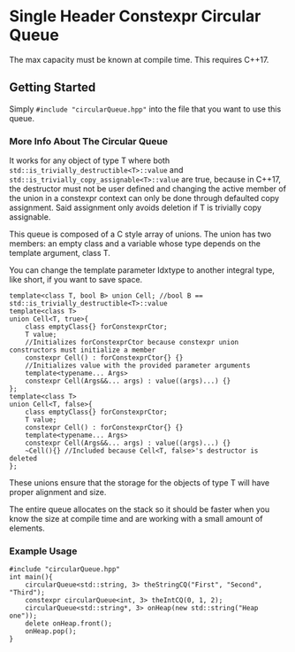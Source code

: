 # Single Header Constexpr Circular Queue
The max capacity must be known at compile time. This requires C++17.

## Getting Started
Simply `#include "circularQueue.hpp"` into the file that you want to use this queue.

### More Info About The Circular Queue
It works for any object of type T where both `std::is_trivially_destructible<T>::value` and 
`std::is_trivially_copy_assignable<T>::value` are true, because in C++17, the destructor must not be user defined
and changing the active member of the union in a constexpr context can only be done through 
defaulted copy assignment. Said assignment only avoids deletion if T is trivially copy assignable.

This queue is composed of a C style array of unions. The union has two members: an empty class and a variable 
whose type depends on the template argument, class T.

You can change the template parameter Idxtype to another integral type, like short, if you want to save space.
```
template<class T, bool B> union Cell; //bool B == std::is_trivially_destructible<T>::value
template<class T>
union Cell<T, true>{
    class emptyClass{} forConstexprCtor;
    T value;
    //Initializes forConstexprCtor because constexpr union constructors must initialize a member
    constexpr Cell() : forConstexprCtor{} {}
    //Initializes value with the provided parameter arguments
    template<typename... Args> 
    constexpr Cell(Args&&... args) : value((args)...) {}
};
template<class T>
union Cell<T, false>{
    class emptyClass{} forConstexprCtor;
    T value;
    constexpr Cell() : forConstexprCtor{} {}
    template<typename... Args> 
    constexpr Cell(Args&&... args) : value((args)...) {}
    ~Cell(){} //Included because Cell<T, false>'s destructor is deleted
};
```
These unions ensure that the storage for the objects of type T will have proper alignment and size.

The entire queue allocates on the stack so it should be faster when you know the size at compile time and are 
working with a small amount of elements.

### Example Usage
```
#include "circularQueue.hpp"
int main(){
    circularQueue<std::string, 3> theStringCQ("First", "Second", "Third");
    constexpr circularQueue<int, 3> theIntCQ(0, 1, 2);
    circularQueue<std::string*, 3> onHeap(new std::string("Heap one"));
    delete onHeap.front();
    onHeap.pop();
}
```